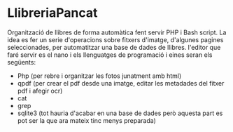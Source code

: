 # LlibreriaPancat
Organització de llibres de forma automàtica fent servir PHP i Bash script.
La idea es fer un serie d'operacions sobre fitxers d'imatge, d'algunes pagines seleccionades, 
per automatitzar una base de dades de llibres.
l'editor que faré servir es el nano i els llenguatges de programació i eines seran els següents:
- Php (per rebre i organitzar les fotos junatment amb html)
- qpdf (per crear el pdf desde una imatge, editar les metadades del fitxer pdf i afegir ocr)
- cat
- grep
- sqlite3 (tot hauria d'acabar en una base de dades però aquesta part es pot ser la que ara mateix tinc menys preparada)

